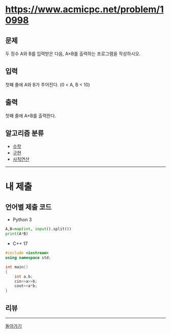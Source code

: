 # https://www.acmicpc.net/problem/10998


## 문제

두 정수 A와 B를 입력받은 다음, A×B를 출력하는 프로그램을 작성하시오.

## 입력

첫째 줄에 A와 B가 주어진다. (0 < A, B < 10)

## 출력

첫째 줄에 A×B를 출력한다.

## 알고리즘 분류

- [수학](https://www.acmicpc.net/problem/tag/124)
- [구현](https://www.acmicpc.net/problem/tag/102)
- [사칙연산](https://www.acmicpc.net/problem/tag/121)

---
# 내 제출

## 언어별 제출 코드

- Python 3
``` python
A,B=map(int, input().split())
print(A*B)
```

- C++ 17
```c++
#include <iostream>
using namespace std;

int main()
{
    int a,b;
    cin>>a>>b;
    cout<<a*b;
}
```

## 리뷰




---
[돌아가기](../Step.md)